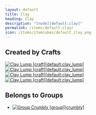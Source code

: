 ```yaml
---
layout: default
title: Clay
heading: Clay
description: "[node][default:clay]"
permalink: /items/default-clay/
icon: /items/itemcubes/default_clay.png
---
```



## Created by Crafts

<div class="craft">
    <div>
        <span><a href="{{site.baseurl}}/items/default-clay-lump/"><img src="{{site.baseurl}}/assets/img/items/textures/default_clay_lump.png" data-toggle="tooltip" title="Clay Lump [craft][default:clay_lump]"></a></span>
        <span><a href="{{site.baseurl}}/items/default-clay-lump/"><img src="{{site.baseurl}}/assets/img/items/textures/default_clay_lump.png" data-toggle="tooltip" title="Clay Lump [craft][default:clay_lump]"></a></span>
        <span></span>
    </div>
    <div>
        <span><a href="{{site.baseurl}}/items/default-clay-lump/"><img src="{{site.baseurl}}/assets/img/items/textures/default_clay_lump.png" data-toggle="tooltip" title="Clay Lump [craft][default:clay_lump]"></a></span>
        <span><a href="{{site.baseurl}}/items/default-clay-lump/"><img src="{{site.baseurl}}/assets/img/items/textures/default_clay_lump.png" data-toggle="tooltip" title="Clay Lump [craft][default:clay_lump]"></a></span>
        <span></span>
    </div>
    <div>
        <span></span>
        <span></span>
        <span></span>
    </div>
</div>


## Belongs to Groups

<ul class="list-items">
    <li><a href="{{site.baseurl}}/items/group-crumbly/"><img src="{{site.baseurl}}/assets/img/items/itemcubes/default_sandstone.png" data-toggle="tooltip" title="Group Crumbly [group][crumbly]"></a></li>
</ul>
